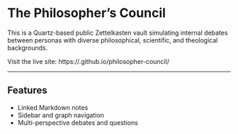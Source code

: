 # The Philosopher’s Council

This is a Quartz-based public Zettelkasten vault simulating internal debates between personas with diverse philosophical, scientific, and theological backgrounds.

Visit the live site: https://<your-username>.github.io/philosopher-council/

---

## Features
- Linked Markdown notes
- Sidebar and graph navigation
- Multi-perspective debates and questions
